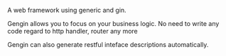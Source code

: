 A web framework using generic and gin.

Gengin allows you to focus on your business logic. No need to write any code regard to http handler, router any more

Gengin can also generate restful inteface descriptions automatically.

